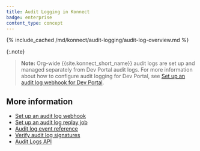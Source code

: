 ```yaml
---
title: Audit Logging in Konnect
badge: enterprise
content_type: concept
---
```


{% include_cached /md/konnect/audit-logging/audit-log-overview.md %}

{:.note}
> **Note:** Org-wide {{site.konnect_short_name}} audit logs are set up and managed separately from Dev Portal audit logs. For more information about how to configure audit logging for Dev Portal, see [Set up an audit log webhook for Dev Portal](/konnect/dev-portal/audit-logging/webhook/).

## More information
* [Set up an audit log webhook](/konnect/org-management/audit-logging/webhook/)
* [Set up an audit log replay job](/konnect/org-management/audit-logging/replay-job/)
* [Audit log event reference](/konnect/org-management/audit-logging/reference/)
* [Verify audit log signatures](/konnect/org-management/audit-logging/verify-signatures/)
* [Audit Logs API](/konnect/api/audit-logs/latest/)
